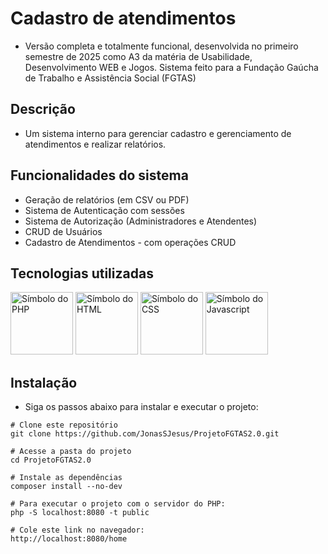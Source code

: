# Cadastro de atendimentos

- Versão completa e totalmente funcional, desenvolvida no primeiro semestre de 2025 como A3 da matéria de Usabilidade, Desenvolvimento WEB e Jogos. Sistema feito para a Fundação Gaúcha de Trabalho e Assistência Social (FGTAS)

## Descrição

- Um sistema interno para gerenciar cadastro e gerenciamento de atendimentos e realizar relatórios.

## Funcionalidades do sistema

- Geração de relatórios (em CSV ou PDF)
- Sistema de Autenticação com sessões
- Sistema de Autorização (Administradores e Atendentes)
- CRUD de Usuários
- Cadastro de Atendimentos - com operações CRUD
  
## Tecnologias utilizadas
<div>
  <img height="100" width="100" loading="lazy" src="https://cdn.jsdelivr.net/gh/devicons/devicon@latest/icons/php/php-original.svg" alt="Símbolo do PHP"/>
  <img height="100" width="100" loading="lazy" src="https://cdn.jsdelivr.net/gh/devicons/devicon@latest/icons/html5/html5-original.svg" alt="Símbolo do HTML"/>
  <img height="100" width="100" loading="lazy" src="https://cdn.jsdelivr.net/gh/devicons/devicon@latest/icons/css3/css3-original.svg" alt="Símbolo do CSS" />
  <img height="100" width="100" loading="lazy" src="https://cdn.jsdelivr.net/gh/devicons/devicon@latest/icons/javascript/javascript-original.svg" alt="Símbolo do Javascript" />
</div>


## Instalação

- Siga os passos abaixo para instalar e executar o projeto:

```
# Clone este repositório
git clone https://github.com/JonasSJesus/ProjetoFGTAS2.0.git

# Acesse a pasta do projeto
cd ProjetoFGTAS2.0

# Instale as dependências
composer install --no-dev

# Para executar o projeto com o servidor do PHP:
php -S localhost:8080 -t public

# Cole este link no navegador:
http://localhost:8080/home
```

